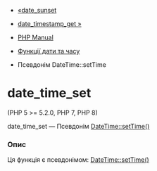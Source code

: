 - [«date_sunset](function.date-sunset.md)
- [date_timestamp_get »](function.date-timestamp-get.md)

- [PHP Manual](index.md)
- [Функції дати та часу](ref.datetime.md)
- Псевдонім DateTime::setTime

# date_time_set

(PHP 5 \>= 5.2.0, PHP 7, PHP 8)

date_time_set — Псевдонім [DateTime::setTime()](datetime.settime.md)

### Опис

Ця функція є псевдонімом:
[DateTime::setTime()](datetime.settime.md)
